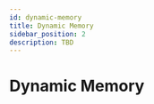 ```yaml
---
id: dynamic-memory
title: Dynamic Memory
sidebar_position: 2
description: TBD
---
```


# Dynamic Memory
